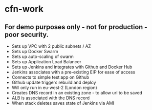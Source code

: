 # cfn-work
## For demo purposes only - not for production - poor security.

* Sets up VPC with 2 public subnets / AZ
* Sets up Docker Swarm
* Sets up auto-scaling of swarm
* Sets up Application Load Balancer
* Sets up Jenkins and integrates with Github and Docker Hub
* Jenkins associates with a pre-existing EIP for ease of access
* Connects to simple test app on Github
* Github update triggers rebuild and deploy
* Will only run in eu-west-2 (London region)
* Creates DNS record in an existing zone - to allow url to be saved
* ALB is associated with the DNS record
* When stack deletes saves state of Jenkins via AMI
